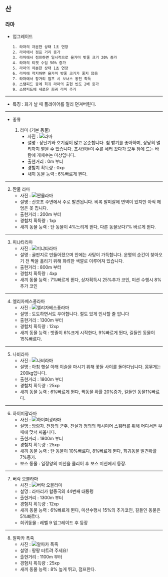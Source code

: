 ## 산
### 라마

+ 업그레이드

      1. 라마의 차분한 상태 1초 연장
      2. 라마에서 점프 거리 증가
      3. 라마에서 점프하면 일시적으로 올가미 밧줄 크기 20% 증가
      4. 라마의 티켓 수입 50% 증가
      5. 라마의 차분한 상태 1초 연장
      6. 라마에 착지하면 올가미 밧줄 크기가 줄지 않음
      7. 라마에서 장거리 점프 시 보너스 동전 획득
      8. 스탬피드 중에 희귀 라마의 출현 빈도 2배 증가
      9. 스탬피드에 새로운 희귀 라마 추가
***
+ 특징 : 화가 날 때 플레이어를 멀리 던져버린다.
***
+ 종류

  1. 라마 (기본 동물)
      + 사진 : ![라마](./라마.JPG)
      + 설명 : 장난기와 호기심이 많고 온순합니다. 침 뱉기를 좋아하며, 상당히 멀리까지 뱉을 수 있습니다.
      조사원들이 수를 세러 갔다가
      모두 잠에 드는 바람에 개체수는 미상입니다.
      + 출현거리 : 0m 부터
      + 경험치 획득량 : 0xp
      + 새끼 동물 능력 : 6%빠르게 뛴다.
***
  2. 짠물 라마
      + 사진 : ![짠물라마](./짠물라마.JPG)
      + 설명 : 산호초 주변에서 주로 발견됩니다. 비록 말미잘에 면역이 있지만 아직 헤엄은 못 칩니다.
      + 출현거리 : 200m 부터
      + 경험치 획득량 : 1xp
      + 새끼 동물 능력 : 탄 동물이 4%느리게 뛴다, 다른 동물보다7% 바르게 뛴다.
***
  3. 피냐타라마
      + 사진 : ![피냐타라마](./피냐타라마.JPG)
      + 설명 : 골판지로 만들어졌으며 안에는 사탕이 가득합니다.
      운명의 순간이 찾아오기 전 짝을 홀리기 위해 화려한 색깔로 이루어져 있습니다.
      + 출현거리 : 800m 부터
      + 경험치 획득량 : 4xp
      + 새끼 동물 능력 : 7%빠르게 뛴다, 상자획득시 25%추가 코인, 미션 수행시 8%추가 코인
***
  4. 엘리자베스풍라마
      + 사진 : ![엘리자베스풍라마](./엘리자베스풍라마.JPG)
      + 설명 : 도도하면서도 우아합니다. 절도 있게 인사할 줄 압니다
      + 출현거리 : 1300m 부터
      + 경험치 획득량 : 12xp
      + 새끼 동물 능력 : 밧줄이 6%크게 시작한다, 9%빠르게 뛴다, 길들인 동물이 15%빠르다.
***
  5. 나비라마
      + 사진 : ![나비라마](./나비라마.JPG)
      + 설명 : 아침 햇살 아래 이슬을 마시기 위해 꽃들 사이를 돌아다닙니다. 몸무게는 200kg입니다.
      + 출현거리 : 1800m 부터
      + 경험치 획득량 : 25xp
      + 새끼 동물 능력 : 6%빠르게 뛴다, 짝동물 확률 20%증가, 길들인 동물1%빠르다.
***
  6. 하이퍼광라마
      + 사진 : ![하이퍼광라마](./하이퍼광라마.JPG)
      + 설명 : 방랑자. 전장의 군주. 진실과 정의의 캐시미어 스웨터를 위해 어디서든 부패에 맞서 싸웁니다.
      + 출현거리 : 1800m 부터
      + 경험치 획득량 : 25xp
      + 새끼 동물 능력 : 탄 동물이 10%빠르다, 8%빠르게 뛴다, 희귀동물 발견확률 7%증가.
      + 보스 동물 : 일정양의 미션을 클리어 후 보스 미션에서 등장.
***
  7. 버락 오블라마
      + 사진 : ![버락 오블라마](./버락오블라마.JPG )
      + 설명 : 라마리카 합중국의 44번째 대통령
      + 출현거리 : 1300m 부터
      + 경험치 획득량 : 12xp
      + 새끼 동물 능력 : 6%빠르게 뛴다, 미션수행시 15%의 추가코인, 길들인 동물은 5%빠르다.
      + 희귀동물 : 레벨 9 업그레이드 후 등장
***
  8. 알파카 폭죽
      + 사진 : ![알파카 폭죽](./알파카폭죽.JPG)
      + 설명 : 팡팡 터트려 주세요!
      + 출현거리 : 1100m 부터
      + 경험치 획득량 : 25xp
      + 새끼 동물 능력 : 8% 높게 뛰고, 점프한다.
